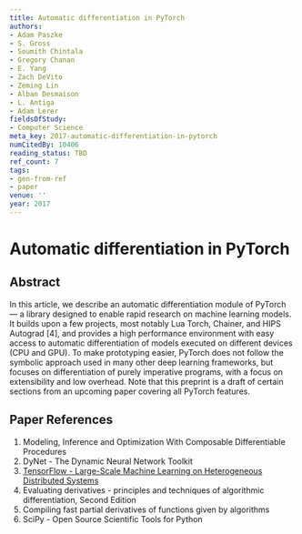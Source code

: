 ```yaml
---
title: Automatic differentiation in PyTorch
authors:
- Adam Paszke
- S. Gross
- Soumith Chintala
- Gregory Chanan
- E. Yang
- Zach DeVito
- Zeming Lin
- Alban Desmaison
- L. Antiga
- Adam Lerer
fieldsOfStudy:
- Computer Science
meta_key: 2017-automatic-differentiation-in-pytorch
numCitedBy: 10406
reading_status: TBD
ref_count: 7
tags:
- gen-from-ref
- paper
venue: ''
year: 2017
---
```


# Automatic differentiation in PyTorch

## Abstract

In this article, we describe an automatic differentiation module of PyTorch — a library designed to enable rapid research on machine learning models. It builds upon a few projects, most notably Lua Torch, Chainer, and HIPS Autograd [4], and provides a high performance environment with easy access to automatic differentiation of models executed on different devices (CPU and GPU). To make prototyping easier, PyTorch does not follow the symbolic approach used in many other deep learning frameworks, but focuses on differentiation of purely imperative programs, with a focus on extensibility and low overhead. Note that this preprint is a draft of certain sections from an upcoming paper covering all PyTorch features.

## Paper References

1. Modeling, Inference and Optimization With Composable Differentiable Procedures
2. DyNet - The Dynamic Neural Network Toolkit
3. [TensorFlow - Large-Scale Machine Learning on Heterogeneous Distributed Systems](2016-tensorflow-large-scale-machine-learning-on-heterogeneous-distributed-systems)
4. Evaluating derivatives - principles and techniques of algorithmic differentiation, Second Edition
5. Compiling fast partial derivatives of functions given by algorithms
6. SciPy - Open Source Scientific Tools for Python
